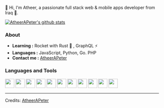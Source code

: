 

👋 Hi, I'm Atheer, a passionate full stack web & mobile apps developer from Iraq 🚀.

[![AtheerAPeter's github stats](https://github-readme-stats.vercel.app/api?username=atheerapeter&count_private=true&show_icons=true&theme=radical)](https://github.com/AtheerAPeter)

### About

-  **Learning :** Rocket with Rust :rocket: , GraphQL :zap:   
-  **Languages :**  JavaScript, Python, Go. PHP
-  **Contact me :** [AtheerAPeter](https://www.linkedin.com/in/atheer-a-peter-6723b9191/)


### Languages and Tools

<code><img height="30" src="https://upload.wikimedia.org/wikipedia/commons/thumb/d/d9/Node.js_logo.svg/1200px-Node.js_logo.svg.png"></code>
<code><img height="30" src="https://upload.wikimedia.org/wikipedia/commons/thumb/9/99/Unofficial_JavaScript_logo_2.svg/480px-Unofficial_JavaScript_logo_2.svg.png"></code>
<code><img height="30" src="https://upload.wikimedia.org/wikipedia/commons/thumb/4/4c/Typescript_logo_2020.svg/1200px-Typescript_logo_2020.svg.png"></code>
<code><img height="30" src="https://img.stackshare.io/service/7419/20165699.png"></code>
<code><img height="30" src="https://i.morioh.com/201003/aa184196.webp"></code>
<code><img height="30" src="https://nodesk.co/remote-companies/assets/logos/prisma.32b9cf6cf7710311c08697c5cecb115e5c8055dddd5c7a2f8c2b9bdb594f15a8.jpg"></code>
<code><img height="30" src="https://upload.wikimedia.org/wikipedia/commons/thumb/2/29/Postgresql_elephant.svg/1200px-Postgresql_elephant.svg.png"></code>
<code><img height="30" src="https://upload.wikimedia.org/wikipedia/commons/thumb/a/a7/React-icon.svg/1280px-React-icon.svg.png"></code>
<code><img height="30" src="https://upload.wikimedia.org/wikipedia/commons/thumb/8/8e/Nextjs-logo.svg/800px-Nextjs-logo.svg.png"></code>
<code><img height="30" src="https://miro.medium.com/max/512/1*9U1toerFxB8aiFRreLxEUQ.png"></code>
<code><img height="30" src="https://cms.proxify.io/storage/images/seopages/XjPATkXSczn0FsbendAse6VhZExlR4HFKfk16ACl.png"></code>






-----
Credits: [AtheerAPeter](https://github.com/AtheerAPeter)

